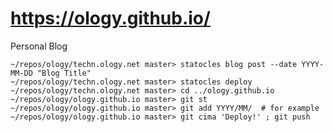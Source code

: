 # https://ology.github.io/
Personal Blog

    ~/repos/ology/techn.ology.net master> statocles blog post --date YYYY-MM-DD "Blog Title"
    ~/repos/ology/techn.ology.net master> statocles deploy
    ~/repos/ology/techn.ology.net master> cd ../ology.github.io
    ~/repos/ology/ology.github.io master> git st
    ~/repos/ology/ology.github.io master> git add YYYY/MM/  # for example
    ~/repos/ology/ology.github.io master> git cima 'Deploy!' ; git push
